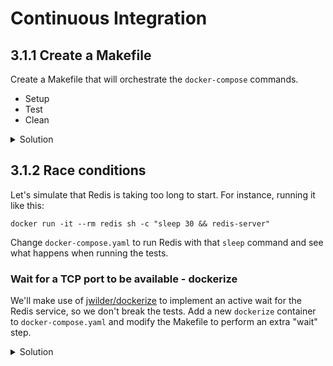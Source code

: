 # Continuous Integration

## 3.1.1 Create a Makefile

Create a Makefile that will orchestrate the `docker-compose` commands.
* Setup
* Test
* Clean

<details>
<summary>Solution</summary>

```makefile

.PHONY: clean
clean:
	docker-compose down

.PHONY: test
test: clean
	docker-compose up --abort-on-container-exit

```
</details>

## 3.1.2 Race conditions

Let's simulate that Redis is taking too long to start. For instance, running it like this:

```
docker run -it --rm redis sh -c "sleep 30 && redis-server"
```

Change `docker-compose.yaml` to run Redis with that `sleep` command and see what happens when running the tests.

### Wait for a TCP port to be available - dockerize

We'll make use of [jwilder/dockerize](https://github.com/jwilder/dockerize) to implement an active wait for the Redis service, so we don't break the tests. Add a new `dockerize` container to `docker-compose.yaml` and modify the Makefile to perform an extra "wait" step.

<details>
<summary>Solution</summary>

```yaml
version: '2.1'

services:
  redis:
    image: redis:4-alpine
    command: sh -c "sleep 30 && redis-server"
  waiter:
    image: jwilder/dockerize
    command: "true"
  test-runner:
    image: maven:3.5-jdk-8-alpine
    command: "true"
    working_dir: /code
    volumes:
      - .:/code
      - ./.m2:/root/.m2
```

```makefile

.PHONY: clean
clean:
	docker-compose down

setup:
	docker-compose up -d

wait:
	docker-compose run waiter dockerize -wait tcp://redis:6379 -timeout 30s

verify:
	docker-compose run test-runner mvn verify

.PHONY: test
test: clean setup wait verify
```
</details>


